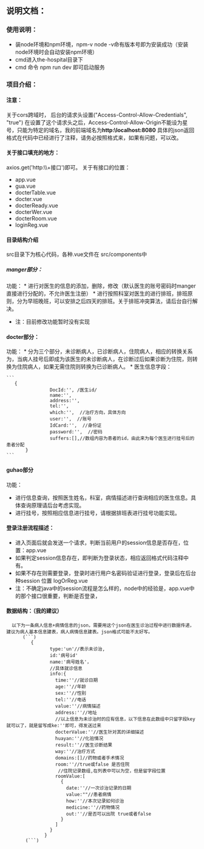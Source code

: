 ## 说明文档：

### 使用说明：
* 装node环境和npm环境，npm-v node -v命有版本号即为安装成功（安装node环境时会自动安装npm环境）
* cmd进入the-hospital目录下
* cmd 命令 npm run dev 即可启动服务

### 项目介绍：

#### 注意：
关于cors跨域时，
后台的请求头设置("Access-Control-Allow-Credentials", "true")
在设置了这个请求头之后，Access-Control-Allow-Origin不能设为星号，只能为特定的域名，我的前端域名为**http:\\localhost:8080**
具体的json返回格式在代码中已经进行了注释，请务必按照格式来，如果有问题，可以改。

#### 关于接口填充的地方：
axios.get('http:\\\\+接口')即可。
关于有接口的位置：
* app.vue
* gua.vue
* docterTable.vue
* docter.vue
* docterReady.vue
* docterWer.vue
* docterRoom.vue
* loginReg.vue

#### 目录结构介绍
src目录下为核心代码，各种.vue文件在 src/components中

##### manger部分：
功能：
    * 进行对医生的信息的添加，删除，修改（默认医生的账号密码时manger直接进行分配的，不允许医生注册）
    * 进行按照科室对医生的进行排班，排班原则，分为早班晚班，可以安排之后四天的排班。关于排班冲突算法，请后台自行解决。
* 注：目前修改功能暂时没有实现

#### docter部分：
功能：
    * 分为三个部分，未诊断病人，已诊断病人，住院病人，相应的转换关系为，当病人挂号后即成为该医生的未诊断病人，在诊断过后如果诊断为住院，则转换为住院病人，如果无需住院则转换为已诊断病人。
    * 医生信息字段：
    
    ```
       {
                    DocId:'', /医生id/
                    name:'',  
                    address:'',
                    tel:'',
                    which:'',  //治疗方向，具体方向
                    user:'',  //账号
                    IdCard:'',  //身份证
                    password:'',  //密码
                    suffers:[],//数组内容为患者的id，由此来为每个医生进行挂号后的患者分配
           }
    ```
####  guhao部分
功能：
  * 进行信息查询，按照医生姓名，科室，病情描述进行查询相应的医生信息。具体查询原理请后台考虑实现。
  * 进行挂号，按照相应信息进行挂号，请根据排班表进行挂号功能实现。
  
#### 登录注册流程描述：
  * 进入页面后就会发送一个请求，判断当前用户的session信息是否存在，位置：app.vue
  * 如果判定session信息存在，即判断为登录状态，相应返回格式代码注释中有。
  * 如果不存在则需要登录，登录时进行用户名密码验证进行登录，登录后在后台种session 位置 logOrReg.vue
  * 注：不确定java中的session流程是怎么样的，node中的经验是，app.vue中的那个接口很重要，判断是否登录，
  
####  数据结构：（我的建议）
      以下为一条病人信息+病情信息的json，需要用这个json在医生诊治过程中进行数据传递，建议为病人基本信息建表，病人病情信息建表。json格式可能不太好写。
          (```)
             {
                    type:'un'//表示未诊治,
                    id:'病号id'
                    name:'病号姓名'，
                    //具体就诊信息
                    info:{
                      time:''//就诊日期
                      age:''//年龄
                      sex:''//性别
                      tel:''//电话
                      value:''//病情描述
                      address:''//地址
                      //以上信息为未诊治时的应有信息，以下信息在此数组中只留字段key就可以了，就是留写成ke:''即可，得发送过来
                      docterValue:''//医生针对其的详细描述
                      huayan:''//化验情况
                      result:''//医生诊断结果
                      way:''//治疗方式
                      domains:[]//药物或者手术情况
                      room:''//true或false 是否住院
                       //住院记录数组,在列表中可以为空，但是留字段位置
                      roomValue:[
                        {
                          date:''//一次诊治记录的日期
                          value:""//患者病情
                          how:''//本次记录如何诊治
                          medicine:''//药物情况
                          out:''//是否可以出院 true或者false
                        }
                      ]
                    }
                  }
           (```)
